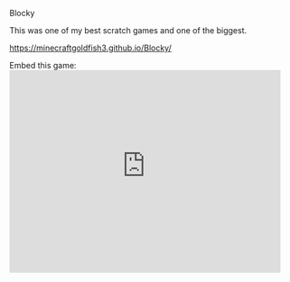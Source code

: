 Blocky

This was one of my best scratch games and one of the biggest.

https://minecraftgoldfish3.github.io/Blocky/

Embed this game: <iframe src="https://minecraftgoldfish3.github.io/Blocky/Blocky.html" allowtransparency="true" width="480" height="360" frameborder="0" scrolling="no" allowfullscreen></iframe>